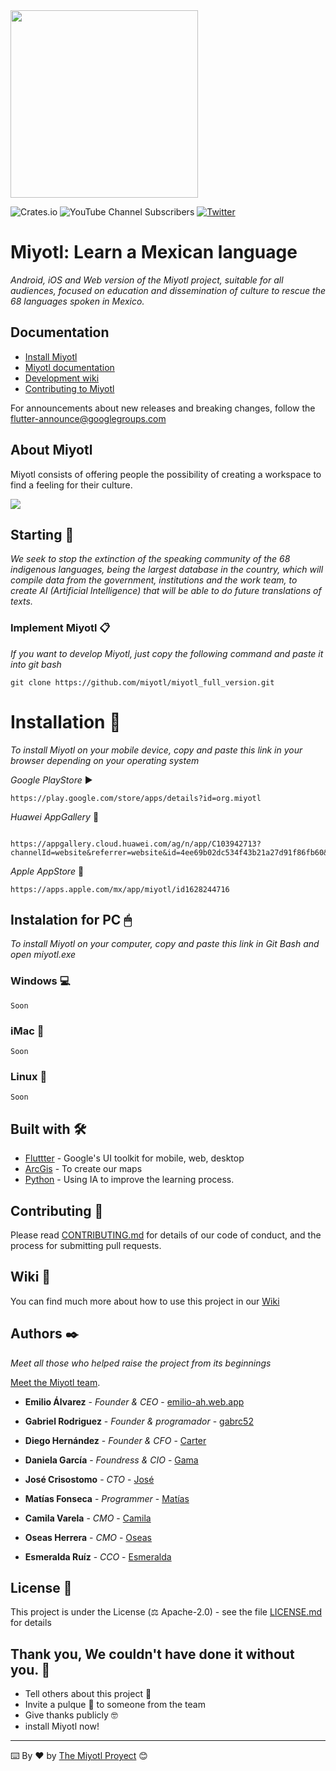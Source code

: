  <img width="300" height="300" src="https://github.com/miyotl/miyotl_full_version/blob/main/assets/3.0x/icon-full-new.png">
</p>

![Crates.io](https://img.shields.io/crates/l/rustc-serialize?label=LICENSE)
![YouTube Channel Subscribers](https://img.shields.io/youtube/channel/subscribers/UC1xNNKPlRotin_aJ1kW2pkQ?label=Miyotl&style=social)
[![Twitter](https://img.shields.io/twitter/follow/MiyotlApp.svg?style=social&label=@MiyotlApp)](https://twitter.com/MiyotlApp)



# Miyotl: Learn a Mexican language

_Android, iOS and Web version of the Miyotl project, suitable for all audiences, focused on education and dissemination of culture to rescue the 68 languages spoken in Mexico._

## Documentation

* [Install Miyotl](https://miyotl.org/)
* [Miyotl documentation](https://www.overleaf.com/read/wkbnjtkbckhp)
* [Development wiki](https://github.com/miyotl/miyotl/wiki)
* [Contributing to Miyotl](https://github.com/miyotl_full_version/CONTRIBUTING.md)

For announcements about new releases and breaking changes, follow the
[flutter-announce@googlegroups.com](https://groups.google.com/g/miyotl_announcements)

## About Miyotl

Miyotl consists of offering people the possibility of creating a workspace to find a feeling for their culture.

 <img src="https://github.com/miyotl/miyotl_full_version/blob/main/assets/banner.jpg">
</p>

## Starting 🚀

_We seek to stop the extinction of the speaking community of the 68 indigenous languages, being the largest database in the country, which will compile data from the government, institutions and the work team, to create AI (Artificial Intelligence) that will be able to do future translations of texts._
### Implement Miyotl 📋

_If you want to develop Miyotl, just copy the following command and paste it into git bash_

```
git clone https://github.com/miyotl/miyotl_full_version.git
```

# Installation 🔧

_To install Miyotl on your mobile device, copy and paste this link in your browser depending on your operating system_

_Google PlayStore_ ▶

```
https://play.google.com/store/apps/details?id=org.miyotl
```

_Huawei AppGallery_  📱

```

https://appgallery.cloud.huawei.com/ag/n/app/C103942713?channelId=website&referrer=website&id=4ee69b02dc534f43b21a27d91f86fb60&s=600B6CDB46042B4E9E0D47333B46F6FD46D10C56855FB900AB908E2FE3BB5A74&detailType=0&v=
```
_Apple AppStore_ 🍎

```
https://apps.apple.com/mx/app/miyotl/id1628244716
```

## Instalation for PC 🖱

_To install Miyotl on your computer, copy and paste this link in Git Bash and open miyotl.exe_

### Windows 💻

```
Soon
```

### iMac 🍎

```
Soon
```

### Linux 🐧

```
Soon
```
## Built with 🛠️

* [Fluttter](https://flutter.dev/) - Google's UI toolkit for mobile, web, desktop
* [ArcGis](https://www.arcgis.com/index.html) - To create our maps
* [Python](https://www.python.org/) - Using IA to improve the learning process.

## Contributing 🦾

Please read [CONTRIBUTING.md](https://gist.github.com/villanuevand/xxxxxx) for details of our code of conduct, and the process for submitting pull requests.

## Wiki 📖

You can find much more about how to use this project in our [Wiki](https://github.com/miyotl/miyotl/wiki)

## Authors ✒️

_Meet all those who helped raise the project from its beginnings_

[Meet the Miyotl team](https://miyotl.org/acerca_de/).

* **Emilio Álvarez** - *Founder & CEO* - [emilio-ah.web.app](https://emilio-ah.web.app)

* **Gabriel Rodriguez** - *Founder & programador* - [gabrc52](https://github.com/gabrc52)

* **Diego Hernández** - *Founder & CFO* - [Carter](https://github.com/villanuevand)

* **Daniela García** - *Foundress & CIO* - [Gama](https://www.instagram.com/lagamitavella/)

* **José Crisostomo** - *CTO* - [José](https://github.com/simplekjl)

* **Matías Fonseca** - *Programmer* - [Matías](https://github.com/Matiasfons)

* **Camila Varela** - *CMO* - [Camila](https://www.instagram.com/mi_lennn/)

* **Oseas Herrera** - *CMO* - [Oseas](https://www.instagram.com/oseas_hf/)

* **Esmeralda Ruíz** - *CCO* - [Esmeralda](https://www.instagram.com/esmeraldaruizmart_11/)


## License 📄

This project is under the License (⚖ Apache-2.0) - see the file [LICENSE.md](LICENSE.md) for details

## Thank you, We couldn't have done it without you. 🎁

* Tell others about this project 📢
* Invite a pulque 🍺 to someone from the team
* Give thanks publicly 🤓
* install Miyotl now!

---
⌨️ By ❤️ by [The Miyotl Proyect](https://github.com/miyotl) 😊
